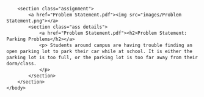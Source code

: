 <!DOCTYPE html>
<html>
    <head>
        <title CSCE 190: Jaleel Chestnut></title>
    </head>
    <body>
        <h1 Jaleel Chestnuts CSCE 190 Site></h1>

        <section class="assignment">
            <a href="Problem Statement.pdf"><img src="images/Problem Statement.png"></a>
            <section class="ass details">
                <a href="Problem Statement.pdf"><h2>Problem Statement: Parking Problems</h2></a>
                <p> Students around campus are having trouble finding an open parking lot to park their car while at school. It is either the parking lot is too full, or the parking lot is too far away from their dorm/class.
                </p>
            </section>
        </section>
    </body>
</html>
